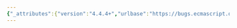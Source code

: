 ```yaml
---
{"_attributes":{"version":"4.4.4+","urlbase":"https://bugs.ecmascript.org/","maintainer":"dherman@mozilla.com"},"bug":{"bug_id":4139,"creation_ts":"2015-03-07 15:19:00 -0800","short_desc":"bold parens","delta_ts":"2015-03-17 16:57:07 -0700","product":"Draft for 6th Edition","component":"editorial issue","version":"Rev 35: March 4, 2015 Release Candidate 2","rep_platform":"All","op_sys":"All","bug_status":"RESOLVED","resolution":"FIXED","priority":"Normal","bug_severity":"minor","everconfirmed":true,"reporter":{"uid":"jmdyck","name":"Michael Dyck"},"assigned_to":{"uid":"allen","name":"Allen Wirfs-Brock"},"long_desc":[{"commentid":13630,"comment_count":0,"who":{"uid":"jmdyck","name":"Michael Dyck"},"bug_when":"2015-03-07 15:19:24 -0800","thetext":"There are various places in the spec where parentheses are unnecessarily bolded. I've marked each with an asterisk:\n\n    7.1.12.1   / step 6         : *(DIGIT ZERO)\n    7.1.12.1   / step 7         : *(FULL STOP*)\n    7.1.12.1   / step 9         : *(PLUS SIGN*)\n    9.2.12     / step 28.f.i.6  : InitializeBinding(m, initialValue*)\n    18.2.5     / step 5         : *(HYPHEN-MINUS*)\n    18.2.5     / step 6         : *(PLUS SIGN*)   *(HYPHEN-MINUS*)\n    20.1.3.5   / step 8.a       : *(HYPHEN-MINUS*)\n    20.1.3.5   / step 12.c.iii  : *(FULL STOP*)\n    20.1.3.5   / step 12.c.iv.1 : *(PLUS SIGN*)\n    20.1.3.5   / step 12.c.v.1  : *(HYPHEN-MINUS*)\n    20.1.3.5   / step 12.c.vii  : *(LATIN SMALL LETTER E*)\n    20.1.3.5   / step 14.a      : *(FULL STOP*)\n    20.1.3.5   / step 15.a      : *(DIGIT ZERO*)  *(FULL STOP*)  *(DIGIT ZERO*)\n    21.1.3.15  / step 6         : RegExpCreate(regexp, undefined*)\n    21.2.5.2   / step 6         : RegExpBuiltinExec(R, S*)\n    21.2.5.2.1 / step 7         : RegExpBuiltinExec(R, S*)\n    21.2.5.9   / step 7         : Set(rx, \"lastIndex\", 0, true*)\n    21.2.5.9   / step 11        : Set(rx, \"lastIndex\", previousLastIndex, true*)\n    24.3.2     / Note 4         : ToString*(number*)\n    Annex C    / bullet 11      : Function.prototype.call*)"},{"commentid":13631,"comment_count":1,"who":{"uid":"allen","name":"Allen Wirfs-Brock"},"bug_when":"2015-03-07 17:01:10 -0800","thetext":"fixed in rev36 editor's draft"},{"commentid":13830,"comment_count":2,"who":{"uid":"allen","name":"Allen Wirfs-Brock"},"bug_when":"2015-03-17 16:57:07 -0700","thetext":"in rev36"}]}}
---
```

